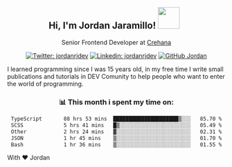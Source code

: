 <div align="center">
<h2 style="margin-right:10px;">Hi, I'm Jordan Jaramillo! <img src="https://media.giphy.com/media/Wj7lNjMNDxSmc/source.gif" width="50" > </h2>

<p>Senior Frontend Developer at <a href="https://www.crehana.com/">Crehana</a></p>

[![Twitter: jordanrjdev](https://img.shields.io/twitter/follow/jordanrjdev?style=social)](https://twitter.com/jordanrjdev)
[![Linkedin: jordanrjdev](https://img.shields.io/badge/-jordanrjdev-blue?style=flat-square&logo=Linkedin&logoColor=white&link=https://www.linkedin.com/in/jordanrjdev/)](https://www.linkedin.com/in/jordanrjdev/)
[![GitHub Jordan](https://img.shields.io/github/followers/jnadroj?label=follow&style=social)](https://github.com/jnadroj)

</div>
I learned programming since I was 15 years old, in my free time I write small publications and tutorials in DEV Comunity to help people who want to enter the world of programming.

<div align="center">

### 📊 **This month i spent my time on:**

<!--START_SECTION:waka-->

```txt
TypeScript       88 hrs 53 mins  █████████████████████▒░░░   85.70 %
SCSS             5 hrs 41 mins   █▒░░░░░░░░░░░░░░░░░░░░░░░   05.49 %
Other            2 hrs 24 mins   ▓░░░░░░░░░░░░░░░░░░░░░░░░   02.31 %
JSON             1 hr 45 mins    ▒░░░░░░░░░░░░░░░░░░░░░░░░   01.70 %
Bash             1 hr 36 mins    ▒░░░░░░░░░░░░░░░░░░░░░░░░   01.55 %
```

<!--END_SECTION:waka-->

</div>

With ❤️ Jordan
